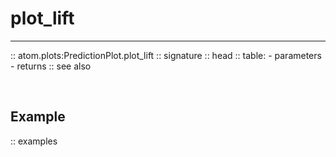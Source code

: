 # plot_lift
-----------

:: atom.plots:PredictionPlot.plot_lift
    :: signature
    :: head
    :: table:
        - parameters
        - returns
    :: see also

<br>

## Example

:: examples
